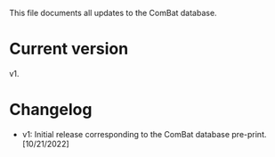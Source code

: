 This file documents all updates to the ComBat database. 

# Current version
v1. 

# Changelog
* v1: Initial release corresponding to the ComBat database pre-print. [10/21/2022]